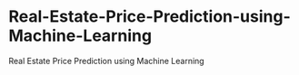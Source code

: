 # Real-Estate-Price-Prediction-using-Machine-Learning
Real Estate Price Prediction using Machine Learning
